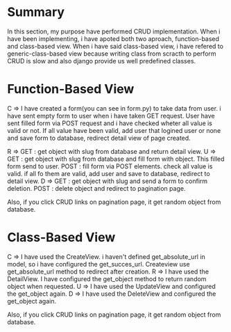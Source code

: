 # Summary
In this section, my purpose have performed CRUD implementation. When i have been implementing, i have apoted both two aproach, function-based and class-based view. When i have said class-based view, i have refered to generic-class-based view because writing class from scracth to perform CRUD is slow and also django provide us well predefined classes. 

# Function-Based View
C => I have created a form(you can see in form.py) to take data from user. i have sent empty form to user when i have taken GET request. User have sent filled form via POST request and i have checked wheter all value is valid or not. If all value have been valid, add user that logined user or none and save form to database, redirect detail view of page created.

R => GET : get object with slug from database and return detail view.
U => GET : get object with slug from database and fill form with object. This filled form send to user. 
    POST : fill form via POST elements. check all value is valid.  if all fo them are valid, add user and save to database, redirect to detail view.
D => GET : get object with slug and send a form to confirm deletion.
    POST : delete object and redirect to pagination page. 

Also, if you click CRUD links on pagination page, it get random object from database.

# Class-Based View
C =>  I have used the CreateView. i haven't defined get_absolute_url in model, so i have configured the get_succes_url. Createview use get_absolute_url method to 
    redirect after creation. 
R => I have used the DetailView. I have configured the get_object method to return random object when requested.
U => I have used the UpdateView and configured the get_object again. 
D => I have used the DeleteView and configured the get_object again. 

Also, if you click CRUD links on pagination page, it get random object from database.

